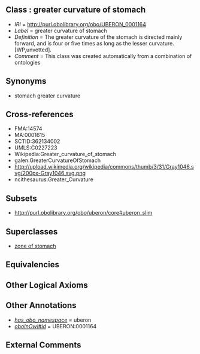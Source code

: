 
## Class : greater curvature of stomach

 * *IRI* = http://purl.obolibrary.org/obo/UBERON_0001164
 * *Label* = greater curvature of stomach
 * *Definition* = The greater curvature of the stomach is directed mainly forward, and is four or five times as long as the lesser curvature. [WP,unvetted].
 * *Comment* = This class was created automatically from a combination of ontologies

## Synonyms

 * stomach greater curvature

## Cross-references

 * FMA:14574
 * MA:0001615
 * SCTID:362134002
 * UMLS:C0227223
 * Wikipedia:Greater_curvature_of_stomach
 * galen:GreaterCurvatureOfStomach
 * http://upload.wikimedia.org/wikipedia/commons/thumb/3/31/Gray1046.svg/200px-Gray1046.svg.png
 * ncithesaurus:Greater_Curvature

## Subsets

 * http://purl.obolibrary.org/obo/uberon/core#uberon_slim

## Superclasses

 * [zone of stomach](../../UBERON/70/UBERON_0009870.md)

## Equivalencies


## Other Logical Axioms


## Other Annotations

 * *[has_obo_namespace](../../ce/oboInOwl#hasOBONamespace.md)* = uberon
 * *[oboInOwl#id](../../id/oboInOwl#id.md)* = UBERON:0001164

## External Comments

